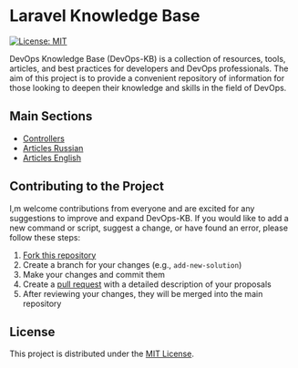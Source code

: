 # Laravel Knowledge Base

[![License: MIT](https://img.shields.io/badge/License-MIT-green.svg)](https://opensource.org/licenses/MIT)

DevOps Knowledge Base (DevOps-KB) is a collection of resources, tools, articles, and best practices for developers and DevOps professionals. The aim of this project is to provide a convenient repository of information for those looking to deepen their knowledge and skills in the field of DevOps.

## Main Sections

* [Controllers](/controllers)
* [Articles Russian](/aricles/ru)
* [Articles English](/aricles/en)

## Contributing to the Project

I,m welcome contributions from everyone and are excited for any suggestions to improve and expand DevOps-KB. If you would like to add a new command or script, suggest a change, or have found an error, please follow these steps:

1. [Fork this repository](https://docs.github.com/en/get-started/quickstart/fork-a-repo)
2. Create a branch for your changes (e.g., `add-new-solution`)
3. Make your changes and commit them
4. Create a [pull request](https://docs.github.com/en/github/collaborating-with-pull-requests/proposing-changes-to-your-work-with-pull-requests/creating-a-pull-request) with a detailed description of your proposals
5. After reviewing your changes, they will be merged into the main repository

## License

This project is distributed under the [MIT License](LICENSE).

